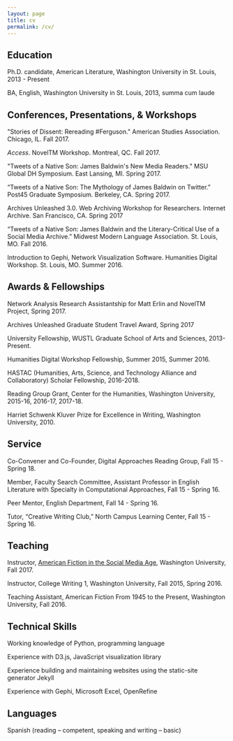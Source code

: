 ```yaml
---
layout: page
title: cv
permalink: /cv/
---
```


Education
---

Ph.D. candidate, American Literature, Washington University in St. Louis, 2013 - Present
 
BA, English, Washington University in St. Louis, 2013, summa cum laude

 

Conferences, Presentations, & Workshops
---

"Stories of Dissent: Rereading #Ferguson." American Studies Association. Chicago, IL. Fall 2017.

*Access*. NovelTM Workshop. Montreal, QC. Fall 2017.

"Tweets of a Native Son: James Baldwin's New Media Readers." MSU Global DH Symposium. East Lansing, MI. Spring 2017.

“Tweets of a Native Son: The Mythology of James Baldwin on Twitter.” Post45 Graduate Symposium. Berkeley, CA. Spring 2017.

Archives Unleashed 3.0. Web Archiving Workshop for Researchers. Internet Archive.
 San Francisco, CA. Spring 2017

“Tweets of a Native Son: James Baldwin and the Literary-Critical Use of a Social Media Archive.” Midwest Modern Language Association. St. Louis, MO. Fall 2016.

Introduction to Gephi, Network Visualization Software. Humanities Digital Workshop. St. Louis, MO. Summer 2016.


Awards & Fellowships
---

Network Analysis Research Assistantship for Matt Erlin and NovelTM Project, Spring 2017.

Archives Unleashed Graduate Student Travel Award, Spring 2017

University Fellowship, WUSTL Graduate School of Arts and Sciences,                    2013-Present.

Humanities Digital Workshop Fellowship, Summer                                                        2015, Summer 2016.

HASTAC (Humanities, Arts, Science, and Technology Alliance and Collaboratory) Scholar Fellowship,                                                                          2016-2018.

Reading Group Grant, Center for the Humanities, Washington University, 2015-16, 2016-17, 2017-18.

Harriet Schwenk Kluver Prize for Excellence in Writing, Washington University, 	2010.	

 

Service
---


Co-Convener and Co-Founder, Digital Approaches Reading Group,	  Fall 15 - Spring 18.
 
Member, Faculty Search Committee, Assistant Professor in 
English Literature with Specialty in Computational Approaches,	   Fall 15 - Spring 16.

Peer Mentor, English Department,	    Fall 14 - Spring 16.


Tutor, “Creative Writing Club,” North Campus Learning Center,                    Fall 15 - Spring 16.


Teaching
---
Instructor, [American Fiction in the Social Media Age](https://afsma17.com/), Washington University, Fall 2017.

Instructor, College Writing 1, Washington University, Fall 2015, Spring 2016.

Teaching Assistant, American Fiction From 1945 to the Present, Washington University,		 Fall 2016.
							


Technical Skills
---

Working knowledge of Python, programming language

Experience with D3.js, JavaScript visualization library

Experience building and maintaining websites using the static-site generator Jekyll

Experience with Gephi, Microsoft Excel, OpenRefine


Languages
---
Spanish (reading – competent, speaking and writing – basic)

